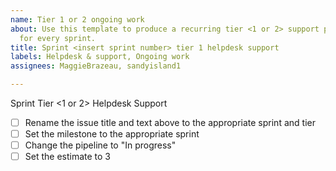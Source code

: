 ```yaml
---
name: Tier 1 or 2 ongoing work
about: Use this template to produce a recurring tier <1 or 2> support placeholder
  for every sprint.
title: Sprint <insert sprint number> tier 1 helpdesk support
labels: Helpdesk & support, Ongoing work
assignees: MaggieBrazeau, sandyisland1

---
```


Sprint <insert sprint number> Tier <1 or 2> Helpdesk Support

- [ ] Rename the issue title and text above to the appropriate sprint and tier
- [ ] Set the milestone to the appropriate sprint
- [ ] Change the pipeline to "In progress"
- [ ] Set the estimate to 3
